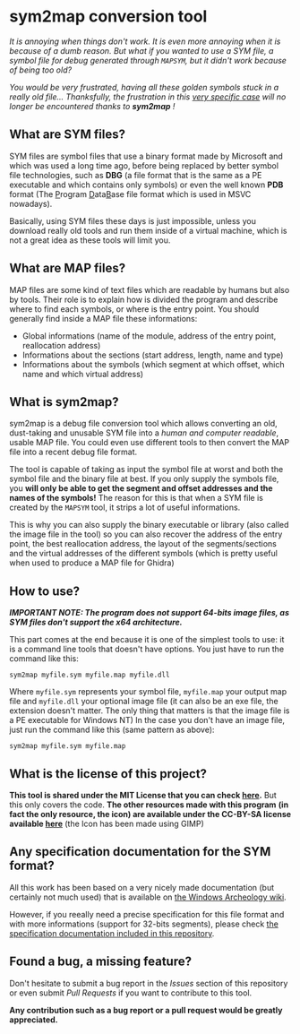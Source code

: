 # sym2map conversion tool
*It is annoying when things don't work. It is even more annoying when it is because of a dumb reason.*
*But what if you wanted to use a SYM file, a symbol file for debug generated through `MAPSYM`, but it*
*didn't work because of being too old?*

*You would be very frustrated, having all these golden symbols*
*stuck in a really old file... Thanksfully, the frustration in this <u>very specific case</u> will no longer*
*be encountered thanks to __sym2map__ !*<br>

## What are SYM files?
SYM files are symbol files that use a binary format made by Microsoft and which was used a long time ago, before being replaced by
better symbol file technologies, such as __DBG__ (a file format that is the same as a PE executable and which contains only symbols)
or even the well known __PDB__ format (The <u>P</u>rogram <u>D</u>ata<u>B</u>ase file format which is used in MSVC nowadays).

Basically, using SYM files these days is just impossible, unless you download really old tools and run them inside of a virtual machine,
which is not a great idea as these tools will limit you.

## What are MAP files?
MAP files are some kind of text files which are readable by humans but also by tools. Their role is to explain how is divided the program
and describe where to find each symbols, or where is the entry point. You should generally find inside a MAP file these informations:
- Global informations (name of the module, address of the entry point, reallocation address)
- Informations about the sections (start address, length, name and type)
- Informations about the symbols (which segment at which offset, which name and which virtual address)

## What is sym2map?
sym2map is a debug file conversion tool which allows converting an old, dust-taking and unusable SYM file into a *human and computer readable*,
usable MAP file. You could even use different tools to then convert the MAP file into a recent debug file format.

The tool is capable of taking as input the symbol file at worst and both the symbol file and the binary file at best.
If you only supply the symbols file, you __will only be able to get the segment and offset addresses and the names of the symbols!__
The reason for this is that when a SYM file is created by the `MAPSYM` tool, it strips a lot of useful informations.

This is why you can also supply the binary executable or library (also called the image file in the tool) so you can also 
recover the address of the entry point, the best reallocation address, the layout of the segments/sections and the virtual
addresses of the different symbols (which is pretty useful when used to produce a MAP file for Ghidra)

## How to use?

___IMPORTANT NOTE: The program does not support 64-bits image files, as SYM files don't support the x64 architecture.___

This part comes at the end because it is one of the simplest tools to use: it is a command line tools that doesn't have options.
You just have to run the command like this:

`sym2map myfile.sym myfile.map myfile.dll`

Where `myfile.sym` represents your symbol file, `myfile.map` your output map file and `myfile.dll` your optional image file (it can
also be an exe file, the extension doesn't matter. The only thing that matters is that the image file is a PE executable for Windows NT)
In the case you don't have an image file, just run the command like this (same pattern as above):

`sym2map myfile.sym myfile.map`

## What is the license of this project?

__This tool is shared under the MIT License that you can check [here](LICENSE).__ But this only covers the code. __The other resources made with this program__
__(in fact the only resource, the icon) are available under the CC-BY-SA license available [here](CC-LICENSE)__
(the Icon has been made using GIMP)

## Any specification documentation for the SYM format?
All this work has been based on a very nicely made documentation (but certainly not much used) that is available on [the Windows Archeology wiki](https://win-archaeology.fandom.com/wiki/.SYM_Format).

However, if you reeally need a precise specification for this file format and with more informations (support for 32-bits segments), please check [the specification documentation included in this repository](SymSpec.md).

## Found a bug, a missing feature?
Don't hesitate to submit a bug report in the *Issues* section of this repository or even submit *Pull Requests* if you want to contribute
to this tool.

**Any contribution such as a bug report or a pull request would be greatly appreciated.**

